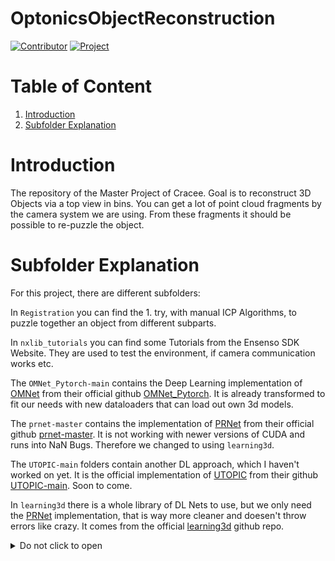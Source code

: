 # OptonicsObjectReconstruction
[![Contributor](https://img.shields.io/badge/contributor-cracee-brightgreen.svg)](https://github.com/Cracee)
[![Project](https://img.shields.io/badge/Project%20under%20supervision%20of-OPTONIC-blue.svg)](https://www.optonic.com/)

# Table of Content
<ol>
  <li><a href='#intro'>Introduction</a></li>
  <li><a href='#sub'>Subfolder Explanation</a></li>
</ol>

# <span id='intro'>Introduction</span>

The repository of the Master Project of Cracee. Goal is to reconstruct 3D Objects via a top view in bins. You can get a lot of point cloud fragments by the camera system we are using. From these fragments it should be possible to re-puzzle the object. 

# <span id='sub'>Subfolder Explanation</span>

For this project, there are different subfolders:

In `Registration` you can find the 1. try, with manual ICP Algorithms, to puzzle together an object from different subparts.

In `nxlib_tutorials` you can find some Tutorials from the Ensenso SDK Website. They are used to test the environment, if camera communication works etc.

The `OMNet_Pytorch-main` contains the Deep Learning implementation of [OMNet] from their official github [OMNet_Pytorch]. It is already transformed to fit our needs with new dataloaders that can load out own 3d models.

The `prnet-master` contains the implementation of [PRNet] from their official github [prnet-master]. It is not working with newer versions of CUDA and runs into NaN Bugs. Therefore we changed to using `learning3d`.

The `UTOPIC-main` folders contain another DL approach, which I haven't worked on yet. It is the official implementation of [UTOPIC] from their github [UTOPIC-main]. Soon to come. 

In `learning3d` there is a whole library of DL Nets to use, but we only need the [PRNet] implementation, that is way more cleaner and doesen't throw errors like crazy. It comes from the official [learning3d] github repo.

<details><summary>Do not click to open</summary>
  <ul>
    <li>Got you!</li>
    <li>Now you probably feel ashamed</li>
    <li>But that is ok</li>
    <li>I would have clicked it too</li>
    <li>Don't worry, be happy!</li>
  </ul>
</details>

[OMNet_Pytorch]: https://github.com/hxwork/OMNet_Pytorch
[OMNet]: https://openaccess.thecvf.com/content/ICCV2021/papers/Xu_OMNet_Learning_Overlapping_Mask_for_Partial-to-Partial_Point_Cloud_Registration_ICCV_2021_paper.pdf
[prnet-master]: https://github.com/WangYueFt/prnet
[PRNet]: https://arxiv.org/pdf/1910.12240.pdf
[UTOPIC-main]: https://github.com/ZhileiChen99/UTOPIC
[learning3d]: https://github.com/vinits5/learning3d
[UTOPIC]: https://arxiv.org/pdf/2208.02712.pdf
